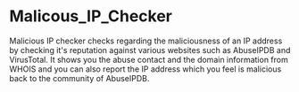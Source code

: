 # Malicous_IP_Checker
Malicious IP checker checks regarding the maliciousness of an IP address by checking it's reputation against various websites such as AbuseIPDB and VirusTotal. It shows you the abuse contact and the domain information from WHOIS and you can also report the IP address which you feel is malicious back to the community of AbuseIPDB. 
